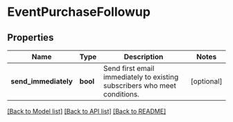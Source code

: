# EventPurchaseFollowup

## Properties
Name | Type | Description | Notes
------------ | ------------- | ------------- | -------------
**send_immediately** | **bool** | Send first email immediately to existing subscribers who meet conditions. | [optional] 

[[Back to Model list]](../README.md#documentation-for-models) [[Back to API list]](../README.md#documentation-for-api-endpoints) [[Back to README]](../README.md)


